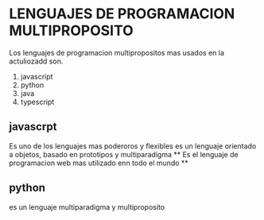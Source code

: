 # LENGUAJES DE PROGRAMACION MULTIPROPOSITO
Los lenguajes de programacion multipropositos mas usados en la actuliozadd son.

1. javascript
2. python
3. java
4. typescript

## javascrpt
Es uno de los lenguajes mas poderoros y flexibles es un lenguaje orientado a objetos, basado en prototipos y multiparadigma 
** Es el lenguaje de programacion web mas utilizado enn todo el mundo **
## python
es un lenguaje multiparadigma y multiproposito
